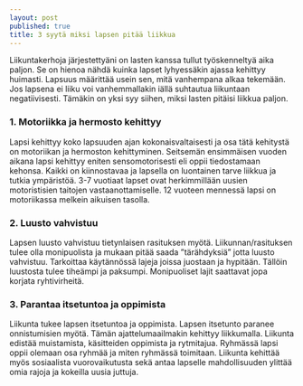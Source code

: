 ```yaml
---
layout: post
published: true
title: 3 syytä miksi lapsen pitää liikkua
---
```



Liikuntakerhoja järjestettyäni on lasten kanssa tullut työskenneltyä aika paljon. Se on hienoa nähdä kuinka lapset lyhyessäkin ajassa kehittyy huimasti. Lapsuus määrittää usein sen, mitä vanhempana alkaa tekemään. Jos lapsena ei liiku voi vanhemmallakin iällä suhtautua liikuntaan negatiivisesti. Tämäkin on yksi syy siihen, miksi lasten pitäisi liikkua paljon.  

### 1. Motoriikka ja hermosto kehittyy
 
Lapsi kehittyy koko lapsuuden ajan kokonaisvaltaisesti ja osa tätä kehitystä on motoriikan ja hermoston kehittyminen. Seitsemän ensimmäisen vuoden aikana lapsi kehittyy eniten sensomotorisesti eli oppii tiedostamaan kehonsa. Kaikki on kiinnostavaa ja lapsella on luontainen tarve liikkua ja tutkia ympäristöä. 3-7 vuotiaat lapset ovat herkimmillään uusien motoristisien taitojen vastaanottamiselle. 12 vuoteen mennessä lapsi on motoriikassa melkein aikuisen tasolla. 
 
### 2. Luusto vahvistuu
 
Lapsen luusto vahvistuu tietynlaisen rasituksen myötä. Liikunnan/rasituksen tulee olla monipuolista ja mukaan pitää saada ”tärähdyksiä” jotta luusto vahvistuu. Tarkoittaa käytännössä lajeja joissa juostaan ja hypitään. Tällöin luustosta tulee tiheämpi ja paksumpi.  Monipuoliset lajit saattavat jopa korjata ryhtivirheitä.
 
### 3. Parantaa itsetuntoa ja oppimista
 
Liikunta tukee lapsen itsetuntoa ja oppimista. Lapsen itsetunto paranee onnistumisien myötä. Tämän ajattelumaailmakin kehittyy liikkumalla. Liikunta edistää muistamista, käsitteiden oppimista ja rytmitajua. Ryhmässä lapsi oppii olemaan osa ryhmää ja miten ryhmässä toimitaan. Liikunta kehittää myös sosiaalista vuorovaikutusta sekä antaa lapselle mahdollisuuden ylittää omia rajoja ja kokeilla uusia juttuja.


